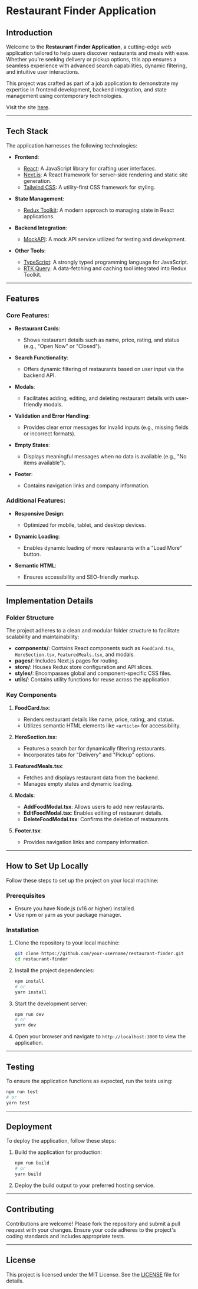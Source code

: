 # Restaurant Finder Application

## Introduction
Welcome to the **Restaurant Finder Application**, a cutting-edge web application tailored to help users discover restaurants and meals with ease. Whether you're seeking delivery or pickup options, this app ensures a seamless experience with advanced search capabilities, dynamic filtering, and intuitive user interactions.

This project was crafted as part of a job application to demonstrate my expertise in frontend development, backend integration, and state management using contemporary technologies.

Visit the site [here](https://natnael-worku-a2sv-task-4oesj1moi.vercel.app/).

---

## Tech Stack
The application harnesses the following technologies:

- **Frontend**:
  - [React](https://reactjs.org/): A JavaScript library for crafting user interfaces.
  - [Next.js](https://nextjs.org/): A React framework for server-side rendering and static site generation.
  - [Tailwind CSS](https://tailwindcss.com/): A utility-first CSS framework for styling.

- **State Management**:
  - [Redux Toolkit](https://redux-toolkit.js.org/): A modern approach to managing state in React applications.

- **Backend Integration**:
  - [MockAPI](https://mockapi.io/): A mock API service utilized for testing and development.

- **Other Tools**:
  - [TypeScript](https://www.typescriptlang.org/): A strongly typed programming language for JavaScript.
  - [RTK Query](https://redux-toolkit.js.org/rtk-query/overview): A data-fetching and caching tool integrated into Redux Toolkit.

---

## Features
### Core Features:
- **Restaurant Cards**:
  - Shows restaurant details such as name, price, rating, and status (e.g., "Open Now" or "Closed").

- **Search Functionality**:
  - Offers dynamic filtering of restaurants based on user input via the backend API.

- **Modals**:
  - Facilitates adding, editing, and deleting restaurant details with user-friendly modals.

- **Validation and Error Handling**:
  - Provides clear error messages for invalid inputs (e.g., missing fields or incorrect formats).

- **Empty States**:
  - Displays meaningful messages when no data is available (e.g., "No items available").

- **Footer**:
  - Contains navigation links and company information.

### Additional Features:
- **Responsive Design**:
  - Optimized for mobile, tablet, and desktop devices.

- **Dynamic Loading**:
  - Enables dynamic loading of more restaurants with a "Load More" button.

- **Semantic HTML**:
  - Ensures accessibility and SEO-friendly markup.

---

## Implementation Details
### Folder Structure
The project adheres to a clean and modular folder structure to facilitate scalability and maintainability:

- **components/**: Contains React components such as `FoodCard.tsx`, `HeroSection.tsx`, `FeaturedMeals.tsx`, and modals.
- **pages/**: Includes Next.js pages for routing.
- **store/**: Houses Redux store configuration and API slices.
- **styles/**: Encompasses global and component-specific CSS files.
- **utils/**: Contains utility functions for reuse across the application.

### Key Components
1. **FoodCard.tsx**:
   - Renders restaurant details like name, price, rating, and status.
   - Utilizes semantic HTML elements like `<article>` for accessibility.

2. **HeroSection.tsx**:
   - Features a search bar for dynamically filtering restaurants.
   - Incorporates tabs for "Delivery" and "Pickup" options.

3. **FeaturedMeals.tsx**:
   - Fetches and displays restaurant data from the backend.
   - Manages empty states and dynamic loading.

4. **Modals**:
   - **AddFoodModal.tsx**: Allows users to add new restaurants.
   - **EditFoodModal.tsx**: Enables editing of restaurant details.
   - **DeleteFoodModal.tsx**: Confirms the deletion of restaurants.

5. **Footer.tsx**:
   - Provides navigation links and company information.

---

## How to Set Up Locally
Follow these steps to set up the project on your local machine:

### Prerequisites
- Ensure you have Node.js (v16 or higher) installed.
- Use npm or yarn as your package manager.

### Installation
1. Clone the repository to your local machine:
   ```bash
   git clone https://github.com/your-username/restaurant-finder.git
   cd restaurant-finder
   ```
2. Install the project dependencies:
   ```bash
   npm install
   # or
   yarn install
   ```
3. Start the development server:
   ```bash
   npm run dev
   # or
   yarn dev
   ```
4. Open your browser and navigate to `http://localhost:3000` to view the application.

---

## Testing
To ensure the application functions as expected, run the tests using:
```bash
npm run test
# or
yarn test
```

---

## Deployment
To deploy the application, follow these steps:

1. Build the application for production:
   ```bash
   npm run build
   # or
   yarn build
   ```
2. Deploy the build output to your preferred hosting service.

---

## Contributing
Contributions are welcome! Please fork the repository and submit a pull request with your changes. Ensure your code adheres to the project's coding standards and includes appropriate tests.

---

## License
This project is licensed under the MIT License. See the [LICENSE](LICENSE) file for details.


